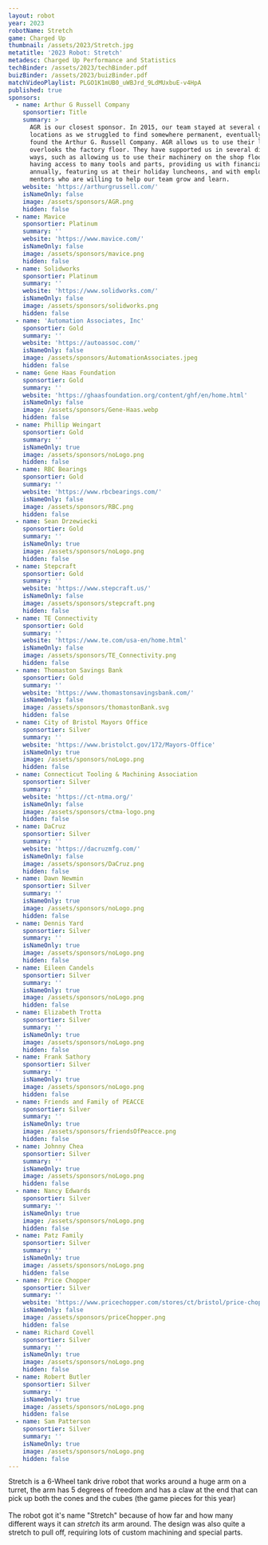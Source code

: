 ```yaml
---
layout: robot
year: 2023
robotName: Stretch
game: Charged Up
thumbnail: /assets/2023/Stretch.jpg
metatitle: '2023 Robot: Stretch'
metadesc: Charged Up Performance and Statistics
techBinder: /assets/2023/techBinder.pdf
buizBinder: /assets/2023/buizBinder.pdf
matchVideoPlaylist: PLGO1K1mUB0_uWBJrd_9LdMUxbuE-v4HpA
published: true
sponsors:
  - name: Arthur G Russell Company
    sponsortier: Title
    summary: >
      AGR is our closest sponsor. In 2015, our team stayed at several different
      locations as we struggled to find somewhere permanent, eventually, we
      found the Arthur G. Russell Company. AGR allows us to use their loft that
      overlooks the factory floor. They have supported us in several different
      ways, such as allowing us to use their machinery on the shop floor and
      having access to many tools and parts, providing us with financial aid
      annually, featuring us at their holiday luncheons, and with employee
      mentors who are willing to help our team grow and learn.
    website: 'https://arthurgrussell.com/'
    isNameOnly: false
    image: /assets/sponsors/AGR.png
    hidden: false
  - name: Mavice
    sponsortier: Platinum
    summary: ''
    website: 'https://www.mavice.com/'
    isNameOnly: false
    image: /assets/sponsors/mavice.png
    hidden: false
  - name: Solidworks
    sponsortier: Platinum
    summary: ''
    website: 'https://www.solidworks.com/'
    isNameOnly: false
    image: /assets/sponsors/solidworks.png
    hidden: false
  - name: 'Automation Associates, Inc'
    sponsortier: Gold
    summary: ''
    website: 'https://autoassoc.com/'
    isNameOnly: false
    image: /assets/sponsors/AutomationAssociates.jpeg
    hidden: false
  - name: Gene Haas Foundation
    sponsortier: Gold
    summary: ''
    website: 'https://ghaasfoundation.org/content/ghf/en/home.html'
    isNameOnly: false
    image: /assets/sponsors/Gene-Haas.webp
    hidden: false
  - name: Phillip Weingart
    sponsortier: Gold
    summary: ''
    isNameOnly: true
    image: /assets/sponsors/noLogo.png
    hidden: false
  - name: RBC Bearings
    sponsortier: Gold
    summary: ''
    website: 'https://www.rbcbearings.com/'
    isNameOnly: false
    image: /assets/sponsors/RBC.png
    hidden: false
  - name: Sean Drzewiecki
    sponsortier: Gold
    summary: ''
    isNameOnly: true
    image: /assets/sponsors/noLogo.png
    hidden: false
  - name: Stepcraft
    sponsortier: Gold
    summary: ''
    website: 'https://www.stepcraft.us/'
    isNameOnly: false
    image: /assets/sponsors/stepcraft.png
    hidden: false
  - name: TE Connectivity
    sponsortier: Gold
    summary: ''
    website: 'https://www.te.com/usa-en/home.html'
    isNameOnly: false
    image: /assets/sponsors/TE_Connectivity.png
    hidden: false
  - name: Thomaston Savings Bank
    sponsortier: Gold
    summary: ''
    website: 'https://www.thomastonsavingsbank.com/'
    isNameOnly: false
    image: /assets/sponsors/thomastonBank.svg
    hidden: false
  - name: City of Bristol Mayors Office
    sponsortier: Silver
    summary: ''
    website: 'https://www.bristolct.gov/172/Mayors-Office'
    isNameOnly: true
    image: /assets/sponsors/noLogo.png
    hidden: false
  - name: Connecticut Tooling & Machining Association
    sponsortier: Silver
    summary: ''
    website: 'https://ct-ntma.org/'
    isNameOnly: false
    image: /assets/sponsors/ctma-logo.png
    hidden: false
  - name: DaCruz
    sponsortier: Silver
    summary: ''
    website: 'https://dacruzmfg.com/'
    isNameOnly: false
    image: /assets/sponsors/DaCruz.png
    hidden: false
  - name: Dawn Newmin
    sponsortier: Silver
    summary: ''
    isNameOnly: true
    image: /assets/sponsors/noLogo.png
    hidden: false
  - name: Dennis Yard
    sponsortier: Silver
    summary: ''
    isNameOnly: true
    image: /assets/sponsors/noLogo.png
    hidden: false
  - name: Eileen Candels
    sponsortier: Silver
    summary: ''
    isNameOnly: true
    image: /assets/sponsors/noLogo.png
    hidden: false
  - name: Elizabeth Trotta
    sponsortier: Silver
    summary: ''
    isNameOnly: true
    image: /assets/sponsors/noLogo.png
    hidden: false
  - name: Frank Sathory
    sponsortier: Silver
    summary: ''
    isNameOnly: true
    image: /assets/sponsors/noLogo.png
    hidden: false
  - name: Friends and Family of PEACCE
    sponsortier: Silver
    summary: ''
    isNameOnly: true
    image: /assets/sponsors/friendsOfPeacce.png
    hidden: false
  - name: Johnny Chea
    sponsortier: Silver
    summary: ''
    isNameOnly: true
    image: /assets/sponsors/noLogo.png
    hidden: false
  - name: Nancy Edwards
    sponsortier: Silver
    summary: ''
    isNameOnly: true
    image: /assets/sponsors/noLogo.png
    hidden: false
  - name: Patz Family
    sponsortier: Silver
    summary: ''
    isNameOnly: true
    image: /assets/sponsors/noLogo.png
    hidden: false
  - name: Price Chopper
    sponsortier: Silver
    summary: ''
    website: 'https://www.pricechopper.com/stores/ct/bristol/price-chopper-204.html'
    isNameOnly: false
    image: /assets/sponsors/priceChopper.png
    hidden: false
  - name: Richard Covell
    sponsortier: Silver
    summary: ''
    isNameOnly: true
    image: /assets/sponsors/noLogo.png
    hidden: false
  - name: Robert Butler
    sponsortier: Silver
    summary: ''
    isNameOnly: true
    image: /assets/sponsors/noLogo.png
    hidden: false
  - name: Sam Patterson
    sponsortier: Silver
    summary: ''
    isNameOnly: true
    image: /assets/sponsors/noLogo.png
    hidden: false
---
```


Stretch is a 6-Wheel tank drive robot that works around a huge arm on a turret, the arm has 5 degrees of freedom and has a claw at the end that can pick up both the cones and the cubes (the game pieces for this year)\
\
The robot got it's name "Stretch" because of how far and how many different ways it can *stretch* its arm around.  The design was also quite a stretch to pull off, requiring lots of custom machining and special parts.
